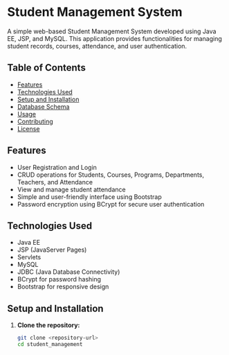 # Student Management System

A simple web-based Student Management System developed using Java EE, JSP, and MySQL. This application provides functionalities for managing student records, courses, attendance, and user authentication.

## Table of Contents

- [Features](#features)
- [Technologies Used](#technologies-used)
- [Setup and Installation](#setup-and-installation)
- [Database Schema](#database-schema)
- [Usage](#usage)
- [Contributing](#contributing)
- [License](#license)

## Features

- User Registration and Login
- CRUD operations for Students, Courses, Programs, Departments, Teachers, and Attendance
- View and manage student attendance
- Simple and user-friendly interface using Bootstrap
- Password encryption using BCrypt for secure user authentication

## Technologies Used

- Java EE
- JSP (JavaServer Pages)
- Servlets
- MySQL
- JDBC (Java Database Connectivity)
- BCrypt for password hashing
- Bootstrap for responsive design

## Setup and Installation

1. **Clone the repository:**

   ```bash
   git clone <repository-url>
   cd student_management
